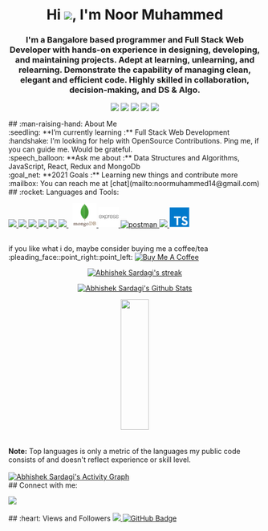 <h1 align="center">Hi <img src="https://raw.githubusercontent.com/MartinHeinz/MartinHeinz/master/wave.gif" width="30px">, I'm Noor Muhammed</h1>
<h3 align="center">I'm a Bangalore based programmer and Full Stack Web Developer with hands-on experience in designing, developing,
and maintaining projects. Adept at learning, unlearning, and relearning. Demonstrate the capability of managing
clean, elegant and efficient code. Highly skilled in collaboration, decision-making,
and DS & Algo.</h3>
<p align= "center">
<img src="https://img.shields.io/badge/JS-Javascript-red"/>
<img src="https://img.shields.io/badge/React-React-blue"/>
<img src="https://img.shields.io/badge/Node-node-green"/>
<img src="https://img.shields.io/badge/express-Express-blueviolet"/>
<img src="https://img.shields.io/badge/Mongodb-mongodb-brightgreen"/>
</p>
## :man-raising-hand: About Me</br>
:seedling: **I’m currently learning :** Full Stack Web Development</br>
:handshake: I’m looking for help with OpenSource Contributions. Ping me, if you can guide me. Would be grateful.</br>
:speech_balloon: **Ask me about :** Data Structures and Algorithms, JavaScript, React, Redux and MongoDb</br>
:goal_net: **2021 Goals :** Learning new things and contribute more </br>
 :mailbox: You can reach me at [chat](mailto:noormuhammed14@gmail.com)</br>
## :rocket: Languages and Tools:
<p align="left">
    <a href="https://www.w3.org/html/" target="_blank"> <img src="https://img.icons8.com/color/48/000000/html-5.png"/> </a>
    <a href="https://www.w3schools.com/css/" target="_blank"> <img src="https://img.icons8.com/color/48/000000/css3.png"/> </a>
    <a href="https://developer.mozilla.org/en-US/docs/Web/JavaScript" target="_blank"> <img src="https://img.icons8.com/color/48/000000/javascript.png"/> </a>
    <a href="https://reactjs.org/" target="_blank"> <img src="https://img.icons8.com/color/48/000000/react-native.png"/> </a>
    <a href="https://redux.js.org" target="_blank"> <img src="https://img.icons8.com/color/48/000000/redux.png"/> </a>   
    <!-- <a href="https://getbootstrap.com" target="_blank"> <img src="https://img.icons8.com/color/48/000000/bootstrap.png"/> </a>  -->
    <a style="padding-right:8px;" href="https://nodejs.org" target="_blank"> <img src="https://img.icons8.com/color/48/000000/nodejs.png"/> </a>
     <a href="https://www.mongodb.com/" target="_blank"> <img src="https://raw.githubusercontent.com/devicons/devicon/master/icons/mongodb/mongodb-original-wordmark.svg" alt="mongodb" width="48" height="48"/> </a>
     <a href="https://expressjs.com" target="_blank"> <img src="https://raw.githubusercontent.com/devicons/devicon/master/icons/express/express-original-wordmark.svg" alt="express" width="40" height="40"/> </a>
     <a href="https://postman.com" target="_blank"> <img src="https://www.vectorlogo.zone/logos/getpostman/getpostman-icon.svg" alt="postman" width="45" height="45"/> </a>
    <!-- <a style="padding-right:8px;" href="https://www.mysql.com/" target="_blank"> <img src="https://img.icons8.com/fluent/50/000000/mysql-logo.png"/> </a> -->
    <!-- <a href="https://firebase.google.com/" target="_blank"> <img src="https://img.icons8.com/color/48/000000/firebase.png"/> </a>  -->  
    <a href="https://git-scm.com/" target="_blank"> <img src="https://img.icons8.com/color/48/000000/git.png"/> </a>
      <a href="https://www.typescriptlang.org/" target="_blank"> <img src="https://raw.githubusercontent.com/devicons/devicon/master/icons/typescript/typescript-original.svg" alt="typescript" width="40" height="40"/> </a> 
</p>
<br/>
if you like what i do, maybe consider buying me a coffee/tea :pleading_face::point_right::point_left:
<a href="https://www.buymeacoffee.com/AbhishekSardagi" target="_blank"><img src="https://cdn.buymeacoffee.com/buttons/v2/default-red.png" alt="Buy Me A Coffee" width="150" ></a>
<p align="center">
    <a href="https://github.com/abhisheksardagi/github-readme-streak-stats">
        <img title=":fire: Get streak stats for your profile at git.io/streak-stats" alt="Abhishek Sardagi's streak" src="https://github-readme-streak-stats.herokuapp.com/?user=abhisheksardagi&theme=black-ice&hide_border=true&stroke=0000&background=060A0CD0"/>
    </a>
</p>
  <p align="center">
    <a href="https://github.com/NOORMUHAMM/github-readme-stats"><img alt="Abhishek Sardagi's Github Stats" src="https://github-readme-stats.vercel.app/api?username=NOORMUHAMM&show_icons=true&count_private=true&theme=react&hide_border=true&bg_color=0D1117" /></a>
    </p>
  <p align="center">
    <img src="https://github-readme-stats.vercel.app/api/top-langs/?username=NOORMUHAMM&theme=react&hide_border=true&bg_color=0D1117" height="260px" width="33.25%"/>
    </p>
  <br/>
  <b>Note:</b> Top languages is only a metric of the languages my public code consists of and doesn't reflect experience or skill level.
<br/>
<br/>
<a href="https://github.com/NOORMUHAMM/github-readme-activity-graph"><img alt="Abhishek Sardagi's Activity Graph" src="https://activity-graph.herokuapp.com/graph?username=NOORMUHAMM&bg_color=0D1117&color=5BCDEC&line=5BCDEC&point=FFFFFF&hide_border=true" /></a>
<br/>
## Connect with me:
<p align="left">
<a href = "https://www.linkedin.com/in/noor-muhammed-a96a10116/"><img src="https://img.icons8.com/fluent/48/000000/linkedin.png"/></a>
<!-- <a href = ""><img src="https://img.icons8.com/color/48/000000/youtube-play.png"/></a> -->
</p>
## :heart: Views and Followers
<a href="https://github.com/NOORMUHAMM/github-profile-views-counter">
    <img src="https://komarev.com/ghpvc/?username=abhisheksardagi">
</a>
<a href="https://github.com/NOORMUHAMM?tab=followers"><img src="https://img.shields.io/github/followers/abhisheksardagi?label=Followers&style=social" alt="GitHub Badge"></a>
